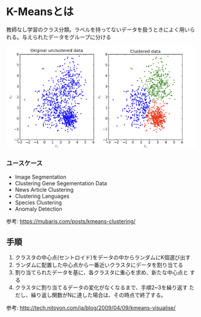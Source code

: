 # K-Meansとは  
教師なし学習のクラス分類。ラベルを持ってないデータを扱うときによく用いられる。与えられたデータをグループに分ける

![K-Means](kmeans.png)


### ユースケース

  - Image Segmentation
  - Clustering Gene Segementation Data
  - News Article Clustering
  - Clustering Languages
  - Species Clustering
  - Anomaly Detection

 参考: https://mubaris.com/posts/kmeans-clustering/

## 手順  

1. クラスタの中心点(セントロイド)をデータの中からランダムにK個選び出す
2. ランダムに配置した中心点から一番近いクラスタにデータを割り当てる
3. 割り当てられたデータを基に、各クラスタに重心を求め、新たな中心点と する
4. クラスタに割り当てるデータの変化がなくなるまで、手順2~3を繰り返す ただし、繰り返し関数がNに達した場合は、その時点で終了する。

  参考: http://tech.nitoyon.com/ja/blog/2009/04/09/kmeans-visualise/
